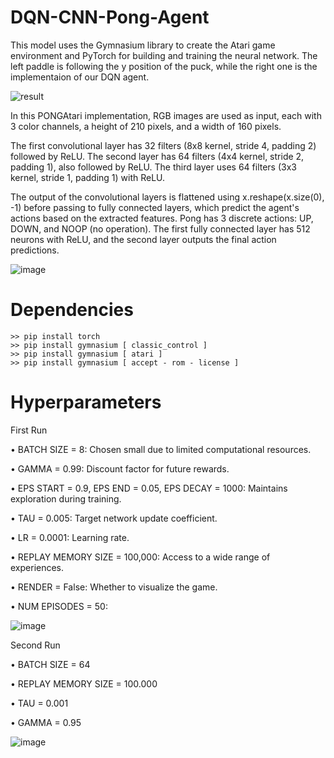 # DQN-CNN-Pong-Agent

This model uses the Gymnasium library to create the Atari game environment and PyTorch for building and training the neural network. The left paddle is following the y position of the puck, while the right one is the implementaion of our DQN agent.

![result](https://github.com/user-attachments/assets/7ebc4c2f-aa6e-4924-add6-2afab10b9056)

In this PONGAtari implementation, RGB images are used as input, each with 3 color channels, a height of 210 pixels, and a width of 160 pixels.

The first convolutional layer has 32 filters (8x8 kernel, stride 4, padding 2) followed by ReLU. The second layer has 64 filters (4x4 kernel, stride 2, padding 1), also followed by ReLU. The third layer uses 64 filters (3x3 kernel, stride 1, padding 1) with ReLU.

The output of the convolutional layers is flattened using x.reshape(x.size(0), -1) before passing to fully connected layers, which predict the agent's actions based on the extracted features. Pong has 3 discrete actions: UP, DOWN, and NOOP (no operation). The first fully connected layer has 512 neurons with ReLU, and the second layer outputs the final action predictions.



![image](https://github.com/user-attachments/assets/127f83cf-deb9-44c8-a8f0-c096d5a85ccd)




# Dependencies
```
>> pip install torch
>> pip install gymnasium [ classic_control ]
>> pip install gymnasium [ atari ]
>> pip install gymnasium [ accept - rom - license ]
```



# Hyperparameters



First Run

• BATCH SIZE = 8: Chosen small due to limited computational resources.


• GAMMA = 0.99: Discount factor for future rewards.

• EPS START = 0.9, EPS END = 0.05, EPS DECAY = 1000: Maintains exploration during training.

• TAU = 0.005: Target network update coefficient.

• LR = 0.0001: Learning rate.

• REPLAY MEMORY SIZE = 100,000: Access to a wide range of experiences.

• RENDER = False: Whether to visualize the game.

• NUM EPISODES = 50:


![image](https://github.com/user-attachments/assets/1419dff0-4d5c-4029-8fcd-907f79495beb)


Second Run

• BATCH SIZE = 64

• REPLAY MEMORY SIZE = 100.000

• TAU = 0.001

• GAMMA = 0.95




![image](https://github.com/user-attachments/assets/858c4e1c-e81c-4b99-8d56-61a7c2972316)


